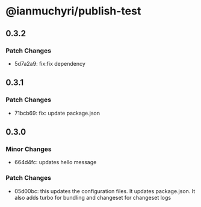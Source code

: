# @ianmuchyri/publish-test

## 0.3.2

### Patch Changes

- 5d7a2a9: fix:fix dependency

## 0.3.1

### Patch Changes

- 71bcb69: fix: update package.json

## 0.3.0

### Minor Changes

- 664d4fc: updates hello message

### Patch Changes

- 05d00bc: this updates the configuration files. It updates package.json. It also adds turbo for bundling and changeset for changeset logs
